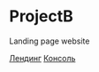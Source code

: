 # ProjectB
Landing page website

[Лендинг](https://projectb-4f745.web.app)
[Консоль](https://console.firebase.google.com/u/0/project/projectb-4f745/overview)